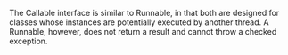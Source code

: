The Callable interface is similar to Runnable, in that both are designed for classes whose instances are potentially executed by another thread. A Runnable, however, does not return a result and cannot throw a checked exception.
